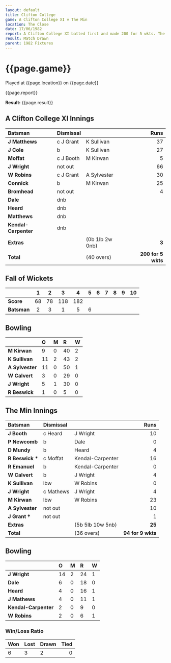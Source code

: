 ```yaml
---
layout: default
title: Clifton College
game: A Clifton College XI v The Min
location: The Close
date: 17/06/1982
report: A Clifton College XI batted first and made 200 for 5 wkts. The Min replied with 94 for 9 wkts.
result: Match Drawn
parent: 1982 Fixtures
---
```


# {{page.game}}

Played at {{page.location}} on {{page.date}}

{{page.report}}

**Result:** {{page.result}}

## A Clifton College XI Innings

| Batsman | Dismissal |  | Runs |
|:---|:---|---|---:|
| **J Matthews** | c J Grant | K Sullivan | 37 |
| **J Cole** | b | K Sullivan | 27 |
| **Moffat** | c J Booth | M Kirwan | 5 |
| **J Wright** | not out | | 66 |
| **W Robins** | c J Grant | A Sylvester | 30 |
| **Connick** | b | M Kirwan | 25 |
| **Bromhead** | not out | | 4 |
| **Dale** | dnb | | |
| **Heard** | dnb | | |
| **Matthews** | dnb | | |
| **Kendal-Carpenter** | dnb | | |
| **Extras** | | (0b 1lb 2w 0nb) | **3** |
| **Total** | | (40 overs) | ****200 for 5 wkts**** |

## Fall of Wickets

| | 1 | 2 | 3 | 4 | 5 | 6 | 7 | 8 | 9 | 10 |
|---|:---:|:---:|:---:|:---:|:---:|:---:|:---:|:---:|:---:|:---:|
| **Score** | 68 | 78 | 118 | 182 | | | | | | |
| **Batsman** | 2 | 3 | 1 | 5 | 6 | | | | | |

## Bowling

| | O | M | R | W |
|---|:---|:---|:---|:---|
| **M Kirwan** | 9 | 0 | 40 | 2 |
| **K Sullivan** | 11 | 2 | 43 | 2 |
| **A Sylvester** | 11 | 0 | 50 | 1 |
| **W Calvert** | 3 | 0 | 29 | 0 |
| **J Wright** | 5 | 1 | 30 | 0 |
| **R Beswick** | 1 | 0 | 5 | 0 |

## The Min Innings

| Batsman | Dismissal |  | Runs |
|:---|:---|---|---:|
| **J Booth** | c Heard | J Wright | 10 |
| **P Newcomb** | b | Dale | 0 |
| **D Mundy** | b | Heard| 4 |
| **R Beswick &#42;** | c Moffat | Kendal-Carpenter | 16 |
| **R Emanuel** | b | Kendal-Carpenter | 0 |
| **W Calvert** | b | J Wright | 4 |
| **K Sullivan** | lbw | W Robins | 0 |
| **J Wright** | c Mathews | J Wright | 4 |
| **M Kirwan** | lbw | W Robins | 23 |
| **A Sylvester** | not out | | 10 |
| **J Grant &#8224;** | not out | | 1 |
| **Extras** | | (5b 5lb 10w 5nb) | **25** |
| **Total** | | (36 overs) | ****94 for 9 wkts**** |

## Bowling

| | O | M | R | W |
|---|:---|:---|:---|:---|
| **J Wright** | 14 | 2 | 24 | 1 |
| **Dale** | 6 | 0 | 18 | 0 |
| **Heard** | 4 | 0 | 16 | 1 |
| **J Mathews** | 4 | 0 | 11 | 1 |
| **Kendal-Carpenter** | 2 | 0 | 9 | 0 |
| **W Robins** | 2 | 0 | 6 | 1 |

### Win/Loss Ratio

| Won | Lost | Drawn | Tied |
|:---|:---|:---|---:|
| 6 | 3 | 2 | 0 |